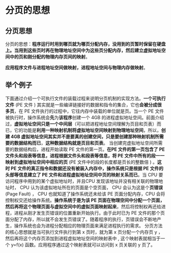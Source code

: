 # 分页的思想

## 分页思想

分页的思想：**程序运行时用到哪页就为哪页分配内存，没用到的页暂时保留在硬盘上。当用到这些页时再在物理地址空间中为这些页分配内存，然后建立虚拟地址空间中的页和刚分配的物理内存页间的映射**。

**应用程序文件与进程地址空间做映射，进程地址空间与物理内存做映射**。

## 举个例子

下面通过介绍一个可执行文件的装载过程来说明分页机制的实现方法。**一个可执行文件** (PE 文件 ) 其实就是一些编译链接好的数据和指令的集合，它也**会被分成很多页**，在 PE 文件执行的过程中，它往内存中装载的单位就是页。当一个 PE 文件被执行时，操作系统会**先**为**该程序**创建一个 4GB 的进程虚拟地址空间。前面介绍过，**虚拟地址空间只是一个中间层**（可以把进程地址空间理解为页目和页表）而已，它的功能是**利用一种映射机制将虚拟地址空间映射到物理地址空间**，所以，**创建 4GB 虚拟地址空间其实并不是要真的创建空间，只是要创建那种映射机制所需要的数据结构而已**，**这种数据结构就是页目和页表**。
当创建完虚拟地址空间所需要的数据结构后，进程开始读取 PE 文件的第一页。**在PE 文件的第一页包含了 PE 文件头和段表等信息，进程根据文件头和段表等信息，将 PE 文件中所有的段一一映射到虚拟地址空间中相应的页** (PE 文件中的段的长度都是页长的整数倍 ) 。**这时 PE 文件的真正指令和数据还没有被装入内存中，操作系统只是根据 PE 文件的头部等信息建立了 PE 文件和进程虚拟地址空间中页的映射关系而已**。当 CPU 要访问程序中用到的某个虚拟地址时，并且CPU 发现该地址并没有相关联的物理地址时， CPU 认为该虚拟地址所在的页面是个空页面， CPU 会认为这是个**页错误** (Page Fault) ， CPU 也就知道了操作系统还未给该 PE 页面分配内存，CPU 会将控制权交还给操作系统。**操作系统于是为该 PE 页面在物理空间中分配一个页面，然后再将这个物理页面与虚拟空间中的虚拟页面映射起来**，然后将控制权再还给进程，进程从刚才发生页错误的位置重新开始执行。由于此时已为 PE 文件的那个页面分配了内存，所以就不会发生页错误了。随着程序的执行，页错误会不断地产生，操作系统也会为进程分配相应的物理页面来满足进程执行的需求。
分页方法的核心思想就是当可执行文件执行到第 x 页时，就为第 x 页分配一个内存页 y ，然后再将这个内存页添加到进程虚拟地址空间的映射表中 , 这个映射表就相当于一个 y=f(x) 函数。应用程序通过这个映射表就可以访问到 x 页关联的 y 页了。

